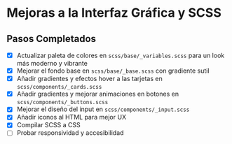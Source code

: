# Mejoras a la Interfaz Gráfica y SCSS

## Pasos Completados

- [x] Actualizar paleta de colores en `scss/base/_variables.scss` para un look más moderno y vibrante
- [x] Mejorar el fondo base en `scss/base/_base.scss` con gradiente sutil
- [x] Añadir gradientes y efectos hover a las tarjetas en `scss/components/_cards.scss`
- [x] Añadir gradientes y mejorar animaciones en botones en `scss/components/_buttons.scss`
- [x] Mejorar el diseño del input en `scss/components/_input.scss`
- [x] Añadir iconos al HTML para mejor UX
- [x] Compilar SCSS a CSS
- [ ] Probar responsividad y accesibilidad
